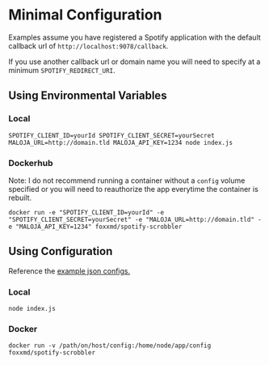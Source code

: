 # Minimal Configuration

Examples assume you have registered a Spotify application with the default callback url of `http://localhost:9078/callback`.

If you use another callback url or domain name you will need to specify at a minimum `SPOTIFY_REDIRECT_URI`.

## Using Environmental Variables

### Local
```
SPOTIFY_CLIENT_ID=yourId SPOTIFY_CLIENT_SECRET=yourSecret MALOJA_URL=http://domain.tld MALOJA_API_KEY=1234 node index.js
```

### Dockerhub

Note: I do not recommend running a container without a `config` volume specified or you will need to reauthorize the app everytime the container is rebuilt.

```
docker run -e "SPOTIFY_CLIENT_ID=yourId" -e "SPOTIFY_CLIENT_SECRET=yourSecret" -e "MALOJA_URL=http://domain.tld" -e "MALOJA_API_KEY=1234" foxxmd/spotify-scrobbler
```

## Using Configuration

Reference the [example json configs.](https://github.com/FoxxMD/spotify-scrobbler/tree/master/config)

### Local

```
node index.js
```

### Docker

```
docker run -v /path/on/host/config:/home/node/app/config foxxmd/spotify-scrobbler
```
